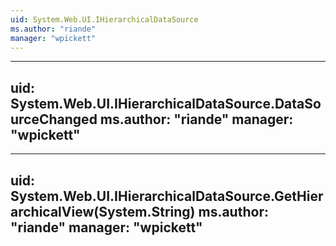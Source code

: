 ```yaml
---
uid: System.Web.UI.IHierarchicalDataSource
ms.author: "riande"
manager: "wpickett"
---
```


---
uid: System.Web.UI.IHierarchicalDataSource.DataSourceChanged
ms.author: "riande"
manager: "wpickett"
---

---
uid: System.Web.UI.IHierarchicalDataSource.GetHierarchicalView(System.String)
ms.author: "riande"
manager: "wpickett"
---
